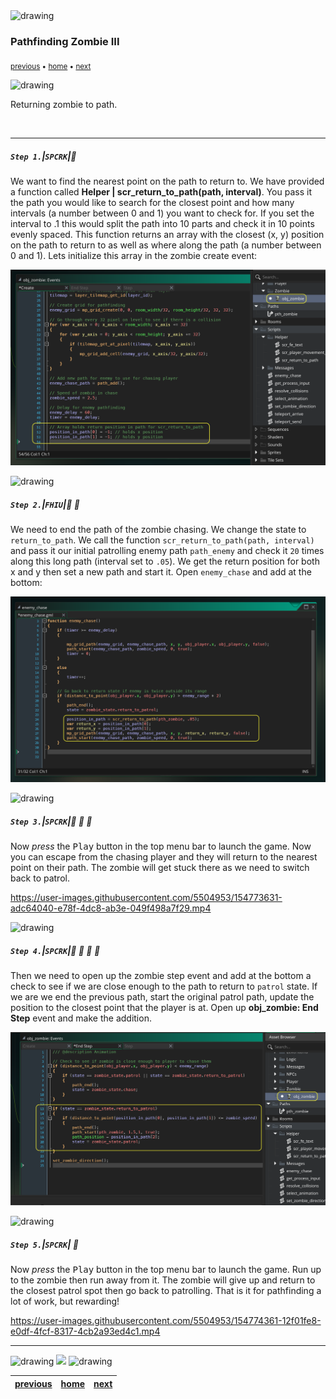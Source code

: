 <img src="https://via.placeholder.com/1000x4/45D7CA/45D7CA" alt="drawing" height="4px"/>

### Pathfinding Zombie III

<sub>[previous](../) • [home](../README.md#user-content-gms2-ue4-space-rocks) • [next](../)</sub>

<img src="https://via.placeholder.com/1000x4/45D7CA/45D7CA" alt="drawing" height="4px"/>

Returning zombie to path.

<br>

---


##### `Step 1.`\|`SPCRK`|:small_blue_diamond:

We want to find the nearest point on the path to return to.  We have provided a function called **Helper | scr_return_to_path(path, interval)**.  You pass it the path you would like to search for the closest point and how many intervals (a number between 0 and 1) you want to check for.  If you set the interval to .1 this would split the path into 10 parts and check it in 10 points evenly spaced.  This function returns an array with the closest (x, y) position on the path to return to as well as where along the path (a number between 0 and 1).  Lets initialize this array in the zombie create event:

![add variables for path returning](images/addPositionToPath.png)

<img src="https://via.placeholder.com/500x2/45D7CA/45D7CA" alt="drawing" height="2px" alt = ""/>

##### `Step 2.`\|`FHIU`|:small_blue_diamond: :small_blue_diamond: 

We need to end the path of the zombie chasing.  We change the state to `return_to_path`. We call the function `scr_return_to_path(path, interval)` and pass it our initial patrolling enemy path `path_enemy` and check it `20` times along this long path (interval set to `.05`).  We get the return position for both x and y then set a new path and start it.  Open `enemy_chase` and add at the bottom:

![add scr_return_to_path](images/returnToPath.png)

<img src="https://via.placeholder.com/500x2/45D7CA/45D7CA" alt="drawing" height="2px" alt = ""/>

##### `Step 3.`\|`SPCRK`|:small_blue_diamond: :small_blue_diamond: :small_blue_diamond:

Now *press* the <kbd>Play</kbd> button in the top menu bar to launch the game. Now you can escape from the chasing player and they will return to the nearest point on their path.  The zombie will get stuck there as we need to switch back to patrol.

https://user-images.githubusercontent.com/5504953/154773631-adc64040-e78f-4dc8-ab3e-049f498a7f29.mp4

<img src="https://via.placeholder.com/500x2/45D7CA/45D7CA" alt="drawing" height="2px" alt = ""/>

##### `Step 4.`\|`SPCRK`|:small_blue_diamond: :small_blue_diamond: :small_blue_diamond: :small_blue_diamond:

Then we need to open up the zombie step event and add at the bottom a check to see if we are close enough to the path to return to `patrol` state.  If we are we end the previous path, start the original patrol path, update the position to the closest point that the player is at.  Open up **obj_zombie: End Step** event and make the addition.

![return to path in zombie end step](images/returnToPathEndStep.png)

<img src="https://via.placeholder.com/500x2/45D7CA/45D7CA" alt="drawing" height="2px" alt = ""/>

##### `Step 5.`\|`SPCRK`| :small_orange_diamond:

Now *press* the <kbd>Play</kbd> button in the top menu bar to launch the game. Run up to the zombie then run away from it. The zombie will give up and return to the closest patrol spot then go back to patrolling. That is it for pathfinding a lot of work, but rewarding!

https://user-images.githubusercontent.com/5504953/154774361-12f01fe8-e0df-4fcf-8317-4cb2a93ed4c1.mp4

___


<img src="https://via.placeholder.com/1000x4/dba81a/dba81a" alt="drawing" height="4px" alt = ""/>

<img src="https://via.placeholder.com/1000x100/45D7CA/000000/?text=Next Up - ADD NEXT PAGE">

<img src="https://via.placeholder.com/1000x4/dba81a/dba81a" alt="drawing" height="4px" alt = ""/>

| [previous](../)| [home](../README.md#user-content-gms2-ue4-space-rocks) | [next](../)|
|---|---|---|
